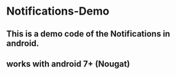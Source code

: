 # Notifications-Demo
## This is a demo code of the Notifications in android.
## works with android 7+ (Nougat) 
